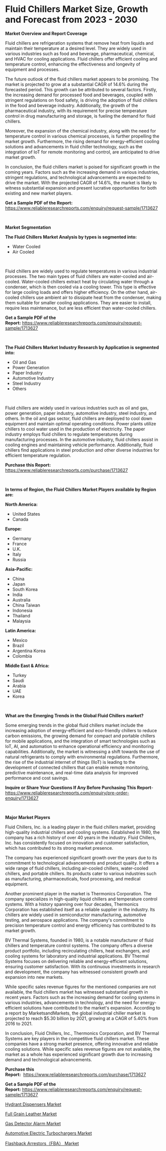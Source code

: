 <p><h1>Fluid Chillers Market Size, Growth and Forecast from 2023 - 2030</h1></p><p><strong>Market Overview and Report Coverage</strong></p>
<p><p>Fluid chillers are refrigeration systems that remove heat from liquids and maintain their temperature at a desired level. They are widely used in various industries such as food and beverage, pharmaceutical, chemical, and HVAC for cooling applications. Fluid chillers offer efficient cooling and temperature control, enhancing the effectiveness and longevity of equipment and processes.</p><p>The future outlook of the fluid chillers market appears to be promising. The market is projected to grow at a substantial CAGR of 14.6% during the forecasted period. This growth can be attributed to several factors. Firstly, the increasing demand for processed food and beverages, coupled with stringent regulations on food safety, is driving the adoption of fluid chillers in the food and beverage industry. Additionally, the growth of the pharmaceutical industry, with its requirement for precise temperature control in drug manufacturing and storage, is fueling the demand for fluid chillers.</p><p>Moreover, the expansion of the chemical industry, along with the need for temperature control in various chemical processes, is further propelling the market growth. Furthermore, the rising demand for energy-efficient cooling solutions and advancements in fluid chiller technology, such as the integration of IoT for remote monitoring and control, are anticipated to drive market growth.</p><p>In conclusion, the fluid chillers market is poised for significant growth in the coming years. Factors such as the increasing demand in various industries, stringent regulations, and technological advancements are expected to drive the market. With the projected CAGR of 14.6%, the market is likely to witness substantial expansion and present lucrative opportunities for both existing and new market players.</p></p>
<p><strong>Get a Sample PDF of the Report:</strong> <a href="https://www.reliableresearchreports.com/enquiry/request-sample/1713627">https://www.reliableresearchreports.com/enquiry/request-sample/1713627</a></p>
<p>&nbsp;</p>
<p><strong>Market Segmentation</strong></p>
<p><strong>The Fluid Chillers Market Analysis by types is segmented into:</strong></p>
<p><ul><li>Water Cooled</li><li>Air Cooled</li></ul></p>
<p>&nbsp;</p>
<p><p>Fluid chillers are widely used to regulate temperatures in various industrial processes. The two main types of fluid chillers are water-cooled and air-cooled. Water-cooled chillers extract heat by circulating water through a condenser, which is then cooled via a cooling tower. This type is effective for large cooling loads and offers higher efficiency. On the other hand, air-cooled chillers use ambient air to dissipate heat from the condenser, making them suitable for smaller cooling applications. They are easier to install, require less maintenance, but are less efficient than water-cooled chillers.</p></p>
<p><strong>Get a Sample PDF of the Report:</strong>&nbsp;<a href="https://www.reliableresearchreports.com/enquiry/request-sample/1713627">https://www.reliableresearchreports.com/enquiry/request-sample/1713627</a></p>
<p>&nbsp;</p>
<p><strong>The Fluid Chillers Market Industry Research by Application is segmented into:</strong></p>
<p><ul><li>Oil and Gas</li><li>Power Generation</li><li>Paper Industry</li><li>Automotive Industry</li><li>Steel Industry</li><li>Others</li></ul></p>
<p>&nbsp;</p>
<p><p>Fluid chillers are widely used in various industries such as oil and gas, power generation, paper industry, automotive industry, steel industry, and others. In the oil and gas sector, fluid chillers are deployed to cool down equipment and maintain optimal operating conditions. Power plants utilize chillers to cool water used in the production of electricity. The paper industry employs fluid chillers to regulate temperatures during manufacturing processes. In the automotive industry, fluid chillers assist in cooling engines and maintaining vehicle performance. Additionally, fluid chillers find applications in steel production and other diverse industries for efficient temperature regulation.</p></p>
<p><strong>Purchase this Report:</strong>&nbsp; <a href="https://www.reliableresearchreports.com/purchase/1713627">https://www.reliableresearchreports.com/purchase/1713627</a></p>
<p>&nbsp;</p>
<p><strong>In terms of Region, the Fluid Chillers Market Players available by Region are:</strong></p>
<p>
    <p> <strong> North America: </strong>
        <ul>
            <li>United States</li>
            <li>Canada</li>
        </ul>
        </p> 
    <p> <strong> Europe: </strong>
        <ul>
            <li>Germany</li>
            <li>France</li>
            <li>U.K.</li>
            <li>Italy</li>
            <li>Russia</li>
        </ul>
        </p> 
    <p> <strong> Asia-Pacific: </strong>
        <ul>
            <li>China</li>
            <li>Japan</li>
            <li>South Korea</li>
            <li>India</li>
            <li>Australia</li>
            <li>China Taiwan</li>
            <li>Indonesia</li>
            <li>Thailand</li>
            <li>Malaysia</li>
        </ul>
        </p> 
    <p> <strong> Latin America: </strong>
        <ul>
            <li>Mexico</li>
            <li>Brazil</li>
            <li>Argentina Korea</li>
            <li>Colombia</li>
        </ul>
        </p> 
    <p> <strong> Middle East & Africa: </strong>
        <ul>
            <li>Turkey</li>
            <li>Saudi</li>
            <li>Arabia</li>
            <li>UAE</li>
            <li>Korea</li>
        </ul>
    </p>
    </p>
<p>&nbsp;</p>
<p><strong>What are the Emerging Trends in the Global Fluid Chillers market?</strong></p>
<p><p>Some emerging trends in the global fluid chillers market include the increasing adoption of energy-efficient and eco-friendly chillers to reduce carbon emissions, the growing demand for compact and portable chillers for mobile applications, and the integration of smart technologies such as IoT, AI, and automation to enhance operational efficiency and monitoring capabilities. Additionally, the market is witnessing a shift towards the use of natural refrigerants to comply with environmental regulations. Furthermore, the rise of the industrial internet of things (IIoT) is leading to the development of connected chillers that can enable remote monitoring, predictive maintenance, and real-time data analysis for improved performance and cost savings.</p></p>
<p><strong>Inquire or Share Your Questions If Any Before Purchasing This Report</strong>- <a href="https://www.reliableresearchreports.com/enquiry/pre-order-enquiry/1713627">https://www.reliableresearchreports.com/enquiry/pre-order-enquiry/1713627</a></p>
<p>&nbsp;</p>
<p><strong>Major Market Players</strong></p>
<p><p>Fluid Chillers, Inc. is a leading player in the fluid chillers market, providing high-quality industrial chillers and cooling systems. Established in 1980, the company has a rich history of over 40 years in the industry. Fluid Chillers, Inc. has consistently focused on innovation and customer satisfaction, which has contributed to its strong market presence.</p><p>The company has experienced significant growth over the years due to its commitment to technological advancements and product quality. It offers a wide range of fluid chillers, including air-cooled chillers, water-cooled chillers, and portable chillers. Its products cater to various industries such as manufacturing, pharmaceuticals, food processing, and medical equipment.</p><p>Another prominent player in the market is Thermonics Corporation. The company specializes in high-quality liquid chillers and temperature control systems. With a history spanning over four decades, Thermonics Corporation has established itself as a reliable supplier in the industry. Its chillers are widely used in semiconductor manufacturing, automotive testing, and aerospace applications. The company's commitment to precision temperature control and energy efficiency has contributed to its market growth.</p><p>BV Thermal Systems, founded in 1980, is a notable manufacturer of fluid chillers and temperature control systems. The company offers a diverse product portfolio, including recirculating chillers, heat exchangers, and cooling systems for laboratory and industrial applications. BV Thermal Systems focuses on delivering reliable and energy-efficient solutions, ensuring customer satisfaction. With its continuous investments in research and development, the company has witnessed consistent growth and expansion into new markets.</p><p>While specific sales revenue figures for the mentioned companies are not available, the fluid chillers market has witnessed substantial growth in recent years. Factors such as the increasing demand for cooling systems in various industries, advancements in technology, and the need for energy-efficient solutions have contributed to the market's expansion. According to a report by MarketsandMarkets, the global industrial chiller market is projected to reach $5.30 billion by 2021, growing at a CAGR of 5.40% from 2016 to 2021.</p><p>In conclusion, Fluid Chillers, Inc., Thermonics Corporation, and BV Thermal Systems are key players in the competitive fluid chillers market. These companies have a strong market presence, offering innovative and reliable cooling solutions. While specific sales revenue figures are not available, the market as a whole has experienced significant growth due to increasing demand and technological advancements.</p></p>
<p><strong>Purchase this Report:</strong>&nbsp;&nbsp;<a href="https://www.reliableresearchreports.com/purchase/1713627">https://www.reliableresearchreports.com/purchase/1713627</a></p>
<p></p>
<p><strong>Get a Sample PDF of the Report:</strong>&nbsp;<a href="https://www.reliableresearchreports.com/enquiry/request-sample/1713627">https://www.reliableresearchreports.com/enquiry/request-sample/1713627</a></p>
<p><p><a href="https://medium.com/@rameshramurp23/decoding-hydrant-dispensers-market-metrics-market-share-trends-and-growth-patterns-2c1c44b9ced6">Hydrant Dispensers Market</a></p><p><a href="https://medium.com/@mhdhonirp23/full-grain-leather-market-size-and-market-trends-complete-industry-overview-2023-to-2030-fc47067579fb">Full Grain Leather Market</a></p><p><a href="https://medium.com/@adityalohrp23/gas-detector-alarm-market-research-report-its-history-and-forecast-2023-to-2030-45dcf957fac9">Gas Detector Alarm Market</a></p><p><a href="https://medium.com/@devidwarnerrp23/automotive-electric-turbochargers-market-insights-into-market-cagr-market-trends-and-growth-d1de8f2f533d">Automotive Electric Turbochargers Market</a></p><p><a href="https://medium.com/@mahimohanrp23/flashback-arrestors-fba-market-competitive-analysis-market-trends-and-forecast-to-2030-0ada6ed2a68d">Flashback Arrestors（FBA） Market</a></p></p>